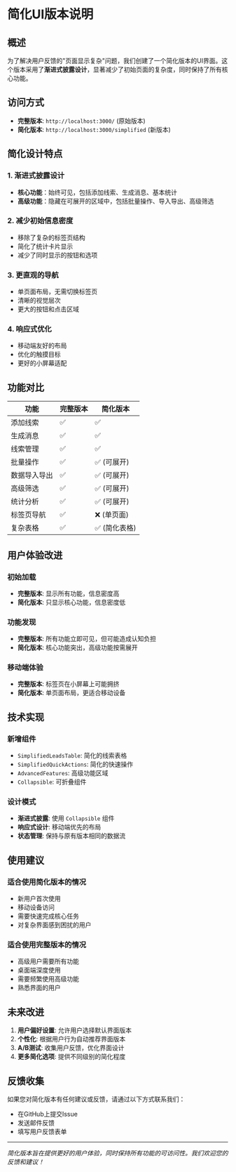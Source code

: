 # 简化UI版本说明

## 概述

为了解决用户反馈的"页面显示复杂"问题，我们创建了一个简化版本的UI界面。这个版本采用了**渐进式披露设计**，显著减少了初始页面的复杂度，同时保持了所有核心功能。

## 访问方式

- **完整版本**: `http://localhost:3000/` (原始版本)
- **简化版本**: `http://localhost:3000/simplified` (新版本)

## 简化设计特点

### 1. 渐进式披露设计
- **核心功能**：始终可见，包括添加线索、生成消息、基本统计
- **高级功能**：隐藏在可展开的区域中，包括批量操作、导入导出、高级筛选

### 2. 减少初始信息密度
- 移除了复杂的标签页结构
- 简化了统计卡片显示
- 减少了同时显示的按钮和选项

### 3. 更直观的导航
- 单页面布局，无需切换标签页
- 清晰的视觉层次
- 更大的按钮和点击区域

### 4. 响应式优化
- 移动端友好的布局
- 优化的触摸目标
- 更好的小屏幕适配

## 功能对比

| 功能 | 完整版本 | 简化版本 |
|------|----------|----------|
| 添加线索 | ✅ | ✅ |
| 生成消息 | ✅ | ✅ |
| 线索管理 | ✅ | ✅ |
| 批量操作 | ✅ | ✅ (可展开) |
| 数据导入导出 | ✅ | ✅ (可展开) |
| 高级筛选 | ✅ | ✅ (可展开) |
| 统计分析 | ✅ | ✅ (可展开) |
| 标签页导航 | ✅ | ❌ (单页面) |
| 复杂表格 | ✅ | ✅ (简化表格) |

## 用户体验改进

### 初始加载
- **完整版本**: 显示所有功能，信息密度高
- **简化版本**: 只显示核心功能，信息密度低

### 功能发现
- **完整版本**: 所有功能立即可见，但可能造成认知负担
- **简化版本**: 核心功能突出，高级功能按需展开

### 移动端体验
- **完整版本**: 标签页在小屏幕上可能拥挤
- **简化版本**: 单页面布局，更适合移动设备

## 技术实现

### 新增组件
- `SimplifiedLeadsTable`: 简化的线索表格
- `SimplifiedQuickActions`: 简化的快速操作
- `AdvancedFeatures`: 高级功能区域
- `Collapsible`: 可折叠组件

### 设计模式
- **渐进式披露**: 使用 `Collapsible` 组件
- **响应式设计**: 移动端优先的布局
- **状态管理**: 保持与原有版本相同的数据流

## 使用建议

### 适合使用简化版本的情况
- 新用户首次使用
- 移动设备访问
- 需要快速完成核心任务
- 对复杂界面感到困扰的用户

### 适合使用完整版本的情况
- 高级用户需要所有功能
- 桌面端深度使用
- 需要频繁使用高级功能
- 熟悉界面的用户

## 未来改进

1. **用户偏好设置**: 允许用户选择默认界面版本
2. **个性化**: 根据用户行为自动推荐界面版本
3. **A/B测试**: 收集用户反馈，优化界面设计
4. **更多简化选项**: 提供不同级别的简化程度

## 反馈收集

如果您对简化版本有任何建议或反馈，请通过以下方式联系我们：
- 在GitHub上提交Issue
- 发送邮件反馈
- 填写用户反馈表单

---

*简化版本旨在提供更好的用户体验，同时保持所有功能的可访问性。我们欢迎您的反馈和建议！* 